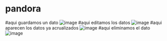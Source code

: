  # pandora
 #aqui guardamos un dato
 ![image](https://github.com/abrilmunozzapata1/UIII-act-2-CRUD-V2/assets/143549033/0fd70a12-6274-4606-b05c-629a49efe280)
 #aqui editamos los datos
 ![image](https://github.com/abrilmunozzapata1/UIII-act-2-CRUD-V2/assets/143549033/b4b0e3ec-6666-45b9-b12d-113b38e1a74e)
 #aqui aparecen los datos ya acrualizados
 ![image](https://github.com/abrilmunozzapata1/UIII-act-2-CRUD-V2/assets/143549033/da9ca0b2-25c8-43b9-afc7-d2cf285a048e)
 #aqui eliminamos el dato
 ![image](https://github.com/abrilmunozzapata1/UIII-act-2-CRUD-V2/assets/143549033/becd33b5-bb12-4b8f-a833-b3b30603044e)


